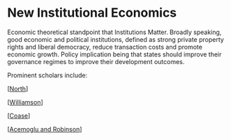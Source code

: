 # New Institutional Economics

Economic theoretical standpoint that Institutions Matter. Broadly speaking, good economic and political institutions, defined as strong private property rights and liberal democracy, reduce transaction costs and promote economic growth. Policy implication being that states should improve their governance regimes to improve their development outcomes.

Prominent scholars include:

[[North]]

[[Williamson]]

[[Coase]]

[[Acemoglu and Robinson]]

[//begin]: # "Autogenerated link references for markdown compatibility"
[North]: north "North"
[Williamson]: williamson "Williamson"
[Coase]: coase "Coase"
[Acemoglu and Robinson]: acemoglu-and-robinson "Acemoglu and Robinson"
[//end]: # "Autogenerated link references"